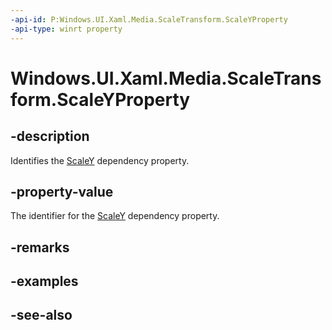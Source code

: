 ```yaml
---
-api-id: P:Windows.UI.Xaml.Media.ScaleTransform.ScaleYProperty
-api-type: winrt property
---
```


<!-- Property syntax
public Windows.UI.Xaml.DependencyProperty ScaleYProperty { get; }
-->

# Windows.UI.Xaml.Media.ScaleTransform.ScaleYProperty

## -description
Identifies the [ScaleY](scaletransform_scaley.md) dependency property.



## -property-value
The identifier for the [ScaleY](scaletransform_scaley.md) dependency property.

## -remarks

## -examples

## -see-also
